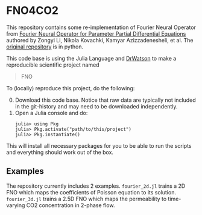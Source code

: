 # FNO4CO2

This repository contains some re-implementation of Fourier Neural Operator from [Fourier Neural Operator for Parameter Partial Differential Equations](https://arxiv.org/abs/2010.08895) authored by Zongyi Li, Nikola Kovachki, Kamyar Azizzadenesheli, et al. The [original repository](https://github.com/zongyi-li/fourier_neural_operator) is in python.

This code base is using the Julia Language and [DrWatson](https://juliadynamics.github.io/DrWatson.jl/stable/)
to make a reproducible scientific project named
> FNO

To (locally) reproduce this project, do the following:

0. Download this code base. Notice that raw data are typically not included in the
   git-history and may need to be downloaded independently.
1. Open a Julia console and do:
   ```
   julia> using Pkg
   julia> Pkg.activate("path/to/this/project")
   julia> Pkg.instantiate()
   ```

This will install all necessary packages for you to be able to run the scripts and
everything should work out of the box.

## Examples

The repository currently includes 2 examples. `fourier_2d.jl` trains a 2D FNO which maps the coefficients of Poisson equation to its solution. `fourier_3d.jl` trains a 2.5D FNO which maps the permeability to time-varying CO2 concentration in 2-phase flow.
